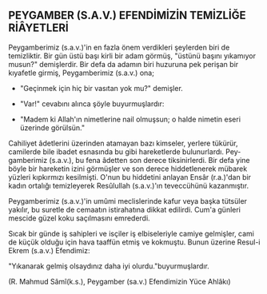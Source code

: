 ## PEYGAMBER (S.A.V.) EFENDİMİZİN TEMİZLİĞE RİÂYETLERİ

Peygamberimiz (s.a.v.)'in en fazla önem ver­dikleri şeylerden biri de temizliktir. Bir gün üstü başı kirli bir adam görmüş, "üstünü başını yıkamı­yor musun?" demişlerdir. Bir defa da adamın biri huzuruna pek perişan bir kıyafetle girmiş, Pey­gamberimiz (s.a.v.) ona;

- "Geçinmek için hiç bir vasıtan yok mu?" de­mişler.

- "Var!" cevabını alınca şöyle buyurmuşlardır:

- "Madem ki Allah'ın nimetlerine nail olmuş­sun; o halde nimetin eseri üzerinde görülsün."

Cahiliyet âdetlerini üzerinden atamayan bazı kimseler, yerlere tükürür, camilerde bile ibadet es­nasında bu gibi hareketlerde bulunurlardı. Pey­gamberimiz (s.a.v.), bu fena âdetten son derece tiksinirlerdi. Bir defa yine böyle bir hareketin izini görmüşler ve son derece hiddetlenerek mübarek yüzleri kıpkırmızı kesilmişti. O'nun bu hiddetini anlayan Ensâr (r.a.)'dan bir kadın ortalığı temizle­yerek Resûlullah (s.a.v.)'ın teveccühünü kazan­mıştır.

Peygamberimiz (s.a.v.)'in umûmi meclislerin­de kafur veya başka tütsüler yakılır, bu suretle de cemaatın istirahatına dikkat edilirdi. Cum'a günle­ri mescide güzel koku saçılmasını emrederdi.

Sıcak bir günde iş sahipleri ve isçiler iş elbise­leriyle camiye gelmişler, cami de küçük olduğu için hava taaffün etmiş ve kokmuştu. Bunun üze­rine Resul-i Ekrem (s.a.v.) Efendimiz:

"Yıkanarak gelmiş olsaydınız daha iyi olurdu."buyurmuşlardır.

(R. Mahmud Sâmî(k.s.), Peygamber (sa.v.) Efendimizin Yüce Ahlâkı)
